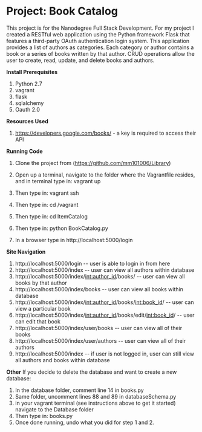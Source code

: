 # Project: Book Catalog

This project is for the Nanodegree Full Stack Development. For my project I created a RESTful web application using the Python framework Flask that features a third-party OAuth authentication login system. This application provides a list of authors as categories. Each category or author contains a book or a series of books written by that author. CRUD operations allow the user to create, read, update, and delete books and authors.

**Install Prerequisites**

1. Python 2.7
2. vagrant
3. flask
4. sqlalchemy
5. Oauth 2.0

**Resources Used** 

1. https://developers.google.com/books/ - a key is required to access their API

**Running Code**
1. Clone the project from (https://github.com/mm101006/Library)

2. Open up a terminal, navigate to the folder where the Vagrantfile resides, and in terminal type in: vagrant up

3. Then type in: vagrant ssh

4. Then type in: cd /vagrant

5. Then type in: cd ItemCatalog

6. Then type in: python BookCatalog.py

7. In a browser type in http://localhost:5000/login

**Site Navigation**

1. http://localhost:5000/login -- user is able to login in from here
2. http://localhost:5000/index -- user can view all authors within database
3. http://localhost:5000/index/<int:author_id>/books/ -- user can view all books by that author
4. http://localhost:5000/index/books -- user can view all books within database
5. http://localhost:5000/index/<int:author_id>/books/<int:book_id>/ -- user can view a particular book
6. http://localhost:5000/index/<int:author_id>/books/edit/<int:book_id>/ -- user can edit that book
7. http://localhost:5000/index/user/books -- user can view all of their books
8. http://localhost:5000/index/user/authors -- user can view all of their authors
9. http://localhost:5000/index -- if user is not logged in, user can still view all authors and books within database 

**Other**
If you decide to delete the database and want to create a new database:
1. In the database folder, comment line 14 in books.py
2. Same folder, uncomment lines 88 and 89 in databaseSchema.py
3. in your vagrant terminal (see instructions above to get it started) navigate to the Database folder
4. Then type in: books.py
5. Once done running, undo what you did for step 1 and 2. 
